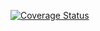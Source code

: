 [![Coverage Status](https://coveralls.io/repos/github/Horizontal-org/tellaweb-backend/badge.svg?branch=main)](https://coveralls.io/github/Horizontal-org/tellaweb-backend?branch=main)
